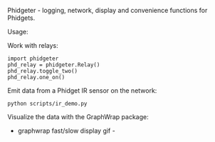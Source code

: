 Phidgeter - logging, network, display and convenience functions for
Phidgets.



Usage:

Work with relays:

    import phidgeter
    phd_relay = phidgeter.Relay()
    phd_relay.toggle_two()
    phd_relay.one_on()

Emit data from a Phidget IR sensor on the network:
   
    python scripts/ir_demo.py

Visualize the data with the GraphWrap package:

- graphwrap fast/slow display gif -
